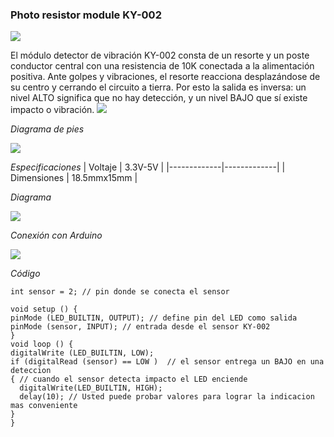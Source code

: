### Photo resistor module KY-002
![](https://arduinomodules.info/wp-content/uploads/KY-002_vibration_switch_arduino_module.jpg)

El módulo detector de vibración KY-002 consta de un resorte y un poste conductor central con una resistencia de 10K conectada a la alimentación positiva. Ante golpes y vibraciones, el resorte reacciona desplazándose de su centro y cerrando el circuito a tierra. Por esto la salida es inversa: un nivel ALTO significa que no hay detección, y un nivel BAJO que sí existe impacto o vibración.
![](http://robots-argentina.com.ar/didactica/wp-content/uploads/ky-002-interno.png)

*Diagrama de pies*

![](https://tostatronic.com/store/496-large_default/sensor-de-vibracion.jpg)

*Especificaciones*
| Voltaje     | 3.3V-5V     |
|-------------|-------------|
| Dimensiones | 18.5mmx15mm |

*Diagrama*

![](https://1.bp.blogspot.com/-Jg4VM4R5-u4/V8pMmCN5JvI/AAAAAAAAAug/7nyCjT37op4qOfXqG7If4ZwT70u_I6msQCLcB/s1600/KY-002-Vibration-Shock-Sensor-Schematic%2By%2Bfoto.jpg)

*Conexión con Arduino*

![](https://arduinomodules.info/wp-content/uploads/Arduino_KY-002_Keyes_Vibration_switch_module_connection-diagram.png)

*Código* 

```
int sensor = 2; // pin donde se conecta el sensor
 
void setup () {
pinMode (LED_BUILTIN, OUTPUT); // define pin del LED como salida
pinMode (sensor, INPUT); // entrada desde el sensor KY-002
}
void loop () {
digitalWrite (LED_BUILTIN, LOW);
if (digitalRead (sensor) == LOW )  // el sensor entrega un BAJO en una deteccion
{ // cuando el sensor detecta impacto el LED enciende
  digitalWrite(LED_BUILTIN, HIGH); 
  delay(10); // Usted puede probar valores para lograr la indicacion mas conveniente
} 
}
